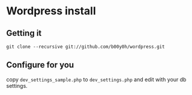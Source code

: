 # Wordpress install

## Getting it

    git clone --recursive git://github.com/b00y0h/wordpress.git

## Configure for you

copy `dev_settings_sample.php` to `dev_settings.php` and edit with your db settings.